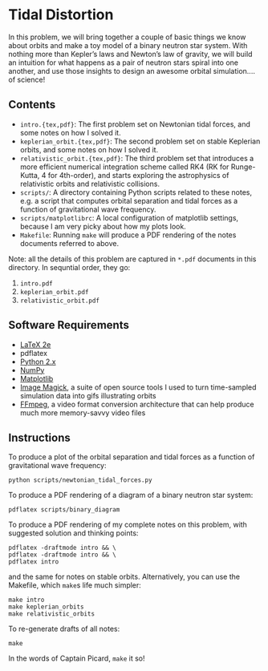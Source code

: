 Tidal Distortion
================

In this problem, we will bring together a couple of basic things we know about orbits and make a toy model of a binary neutron star system. With nothing more than Kepler’s laws and Newton’s law of gravity, we will build an intuition for what happens as a pair of neutron stars spiral into one another, and use those insights to design an awesome orbital simulation.... of science!

Contents
--------

* `intro.{tex,pdf}`: The first problem set on Newtonian tidal forces, and some notes on how I solved it.
* `keplerian_orbit.{tex,pdf}`: The second problem set on stable Keplerian orbits, and some notes on how I solved it.
* `relativistic_orbit.{tex,pdf}`: The third problem set that introduces a more efficient numerical integration scheme called RK4 (RK for Runge-Kutta, 4 for 4th-order), and starts exploring the astrophysics of relativistic orbits and relativistic collisions.
* `scripts/`: A directory containing Python scripts related to these notes, e.g. a script that computes orbital separation and tidal forces as a function of gravitational wave frequency.
* `scripts/matplotlibrc`: A local configuration of matplotlib settings, because I am very picky about how my plots look.
* `Makefile`: Running `make` will produce a PDF rendering of the notes documents referred to above.

Note: all the details of this problem are captured in `*.pdf` documents in this directory. In sequntial order, they go:

1. `intro.pdf`
2. `keplerian_orbit.pdf`
3. `relativistic_orbit.pdf`

Software Requirements
---------------------

* [LaTeX 2e](https://www.latex-project.org/get/)
* pdflatex
* [Python 2.x](https://www.python.org)
* [NumPy](http://www.numpy.org)
* [Matplotlib](http://matplotlib.org)
* [Image Magick](http://www.imagemagick.org/script/index.php), a suite of open source tools I used to turn time-sampled simulation data into gifs illustrating orbits
* [FFmpeg](https://ffmpeg.org), a video format conversion architecture that can help produce much more memory-savvy video files

Instructions
------------

To produce a plot of the orbital separation and tidal forces as a function of gravitational wave frequency:

```
python scripts/newtonian_tidal_forces.py
```

To produce a PDF rendering of a diagram of a binary neutron star system:

```
pdflatex scripts/binary_diagram
```

To produce a PDF rendering of my complete notes on this problem, with suggested solution and thinking points:

```
pdflatex -draftmode intro && \
pdflatex -draftmode intro && \
pdflatex intro
```

and the same for notes on stable orbits. Alternatively, you can use the Makefile, which `make`s life much simpler:

```
make intro
make keplerian_orbits
make relativistic_orbits
```

To re-generate drafts of all notes:

```
make
```

In the words of Captain Picard, `make` it so!
